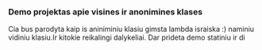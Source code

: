 ### Demo projektas apie visines ir anonimines klases

Cia bus parodyta kaip is aniniminiu klasiu gimsta lambda israiska :)
naminiu vidiniu klasiu.Ir kitokie reikalingi dalykeliai.
Dar prideta demo statiniu ir di